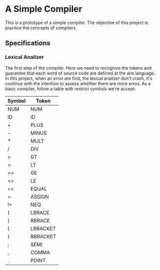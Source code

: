 # A Simple Compiler

This is a prototype of a simple compiler. The objective of this project is practice
the concepts of compilers.

## Specifications

### Lexical Analizer
The first step of the compiler. Here we need to recognize the tokens and guarantee that each word of 
source code are defined at the aim language. In this project, when an error are find, the lexical analizer don't 
crash, it's continue with the intention to assess whether there are more erros.
As a basic compiler, follow a table with restrict symbols we're accept:

| Symbol | Token |
|--------|-------|
|NUM|NUM|
|ID|ID|
|+|PLUS|
|-|MINUS|
|*|MULT|
|/|DIV|
|>|GT|
|<|LT|
|>=|GE|
|<=|LE|
|==|EQUAL|
|=|ASSIGN|
|!=|NEQ|
|(|LBRACE|
|)|RBRACE|
|{|LBRACKET|
|}|RBRACKET|
|;|SEMI|
|,|COMMA|
|.|POINT|
